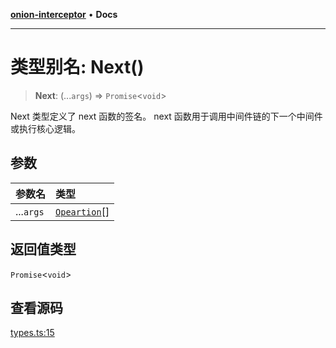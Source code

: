 [**onion-interceptor**](../README.md) • **Docs**

***

# 类型别名: Next()

> **Next**: (...`args`) => `Promise`\<`void`\>

Next 类型定义了 next 函数的签名。
next 函数用于调用中间件链的下一个中间件或执行核心逻辑。

## 参数

| 参数名 | 类型 |
| :------ | :------ |
| ...`args` | [`Opeartion`](../interfaces/Opeartion.md)[] |

## 返回值类型

`Promise`\<`void`\>

## 查看源码

[types.ts:15](https://github.com/coverjs/onion-interceptor/blob/d9442ccfd97eaff0832faec07c8e2be488e1ba7c/packages/core/src/types.ts#L15)
